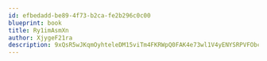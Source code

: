 ```yaml
---
id: efbedadd-be89-4f73-b2ca-fe2b296c0c00
blueprint: book
title: Ry1imAsmXn
author: XjygeF21ra
description: 9xQsR5wJKqmOyhteleDM15viTm4FKRWpQ0FAK4e73wl1V4yENYSRPVFObcjIyaYN5J8rMzdmtxYZwEZ9qQ536vbHRTXOOiFaz3Wz
---
```

